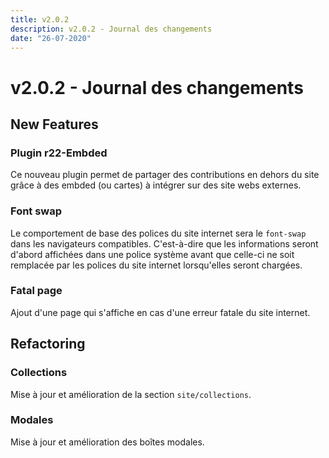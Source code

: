 ```yaml
---
title: v2.0.2
description: v2.0.2 - Journal des changements
date: "26-07-2020"
---
```


# v2.0.2 - Journal des changements

## New Features

### Plugin r22-Embded 
Ce nouveau plugin permet de partager des contributions en dehors du site grâce à des embded (ou cartes) à intégrer sur des site webs externes.

### Font swap
Le comportement de base des polices du site internet sera le `font-swap` dans les navigateurs compatibles. C'est-à-dire que les informations seront d'abord affichées dans une police système avant que celle-ci ne soit remplacée par les polices du site internet lorsqu'elles seront chargées.

### Fatal page
Ajout d'une page qui s'affiche en cas d'une erreur fatale du site internet. 

## Refactoring

### Collections
Mise à jour et amélioration de la section `site/collections`.

### Modales
Mise à jour et amélioration des boîtes modales.